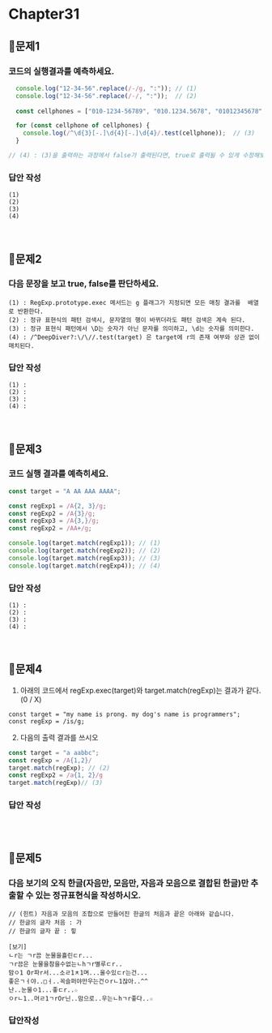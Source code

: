 # Chapter31
## 📌문제1
### 코드의 실행결과를 예측하세요.
```js
  console.log("12-34-56".replace(/-/g, ":")); // (1)
  console.log("12-34-56".replace(/-/, ":"));  // (2)
  
  const cellphones = ["010-1234-56789", "010.1234.5678", "01012345678", "02-2134-1233"];

  for (const cellphone of cellphones) {
    console.log(/^\d{3}[-.]\d{4}[-.]\d{4}/.test(cellphone));  // (3)
  }

// (4) : (3)을 출력하는 과정에서 false가 출력된다면, true로 출력될 수 있게 수정해보세요.

```
### 답안 작성
```
(1)
(2)
(3)
(4)
```

<br>

## 📌문제2

### 다음 문장을 보고 true, false를 판단하세요.

```
(1) : RegExp.prototype.exec 메서드는 g 플래그가 지정되면 모든 매칭 결과를  배열로 반환한다.
(2) : 정규 표현식의 패턴 검색시, 문자열의 행이 바뀌더라도 패턴 검색은 계속 된다.
(3) : 정규 표현식 패턴에서 \D는 숫자가 아닌 문자를 의미하고, \d는 숫자를 의미한다.
(4) : /^DeepDiver?:\/\//.test(target) 은 target에 r의 존재 여부와 상관 없이 매치된다.
```

### 답안 작성

```
(1) : 
(2) : 
(3) : 
(4) : 
```

<br>

## 📌문제3

### 코드 실행 결과를 예측히세요.

```js
const target = "A AA AAA AAAA";

const regExp1 = /A{2, 3}/g;
const regExp2 = /A{3}/g;
const regExp3 = /A{3,}/g;
const regExp2 = /AA+/g;

console.log(target.match(regExp1)); // (1)
console.log(target.match(regExp2)); // (2)
console.log(target.match(regExp3)); // (3)
console.log(target.match(regExp4)); // (4)
```

### 답안 작성

```
(1) :
(2) :
(3) : 
(4) :
```

<br>

## 📌문제4

1) 아래의 코드에서 regExp.exec(target)와 target.match(regExp)는 결과가 같다. (0 / X)
```
const target = "my name is prong. my dog's name is programmers";
const regExp = /is/g;
```
2) 다음의 출력 결과를 쓰시오
```js
const target = "a aabbc";
const regExp = /A{1,2}/
target.match(regExp); // (2)
const regExp2 = /a{1, 2}/g
target.match(regExp)// (3)
```

### 답안 작성

```
```

<br>

## 📌문제5
### 다음 보기의 오직 한글(자음만, 모음만, 자음과 모음으로 결합된 한글)만 추출할 수 있는 정규표현식을 작성하시오.
```
// (힌트) 자음과 모음의 조합으로 만들어진 한글의 처음과 끝은 아래와 같습니다.
// 한글의 글자 처음 : 가
// 한글의 글자 끝 : 힣

[보기]
ㄴr는 ㄱr끔 눈물을흘린ㄷr...
ㄱr끔은 눈물을참을수없는ㄴhㄱr별루ㄷr..
맘ㅇ1 Or파r서...소ㄹ1ㅊ1며...울수있ㄷr는건...
좋은ㄱㅓ야..□ㅓ..꼭슬퍼야만우는건ㅇrㄴ1잖아..^^
난..눈물ㅇ1...좋ㄷr..☆
ㅇrㄴ1..머ㄹ1ㄱrOr닌..맘으로..우는ㄴhㄱr좋다..☆
```
### 답안작성
```
```
